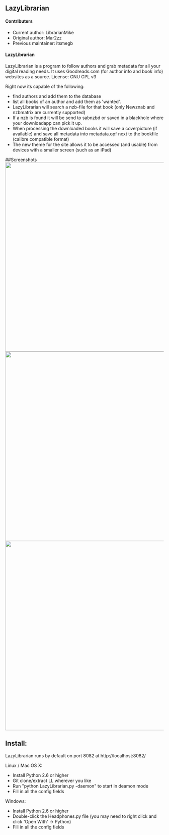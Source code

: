 ## LazyLibrarian
#### Contributers 
* Current author: LibrarianMike  
* Original author: Mar2zz  
* Previous maintainer: itsmegb   

#### LazyLibrarian
LazyLibrarian is a program to follow authors and grab metadata for all your digital reading needs. 
It uses Goodreads.com (for author info and book info) websites as a source. License: GNU GPL v3 

Right now its capable of the following:  
* find authors and add them to the database  
* list all books of an author and add them as 'wanted'.  
* LazyLibrarian will search a nzb-file for that book (only Newznab and nzbmatrix are currently supported)  
* If a nzb is found it will be send to sabnzbd or saved in a blackhole where your downloadapp can pick it up.  
* When processing the downloaded books it will save a coverpicture (if available) and save all metadata into metadata.opf next to the bookfile (calibre compatible format)
* The new theme for the site allows it to be accessed (and usable) from devices with a smaller screen (such as an iPad)

##Screenshots
<img src="http://i.imgur.com/4sQDZ.png" width="600">
<img src="http://i.imgur.com/fr0yE.png" width="600">
<img src="http://i.imgur.com/AOgh1.png" width="600">

## Install:  
LazyLibrarian runs by default on port 8082 at http://localhost:8082/

Linux / Mac OS X:

* Install Python 2.6 or higher  
* Git clone/extract LL wherever you like  
* Run "python LazyLibrarian.py -daemon" to start in deamon mode  
* Fill in all the config fields

Windows:

* Install Python 2.6 or higher
* Double-click the Headphones.py file (you may need to right click and click 'Open With' -> Python)
* Fill in all the config fields